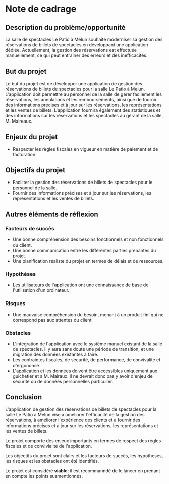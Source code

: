 # Note de cadrage

## Description du problème/opportunité

La salle de spectacles Le Patio à Melun souhaite moderniser sa gestion des réservations de billets de spectacles en développant une application dédiée. Actuellement, la gestion des réservations est effectuée manuellement, ce qui peut entraîner des erreurs et des inefficacités.

## But du projet

Le but du projet est de développer une application de gestion des réservations de billets de spectacles pour la salle Le Patio à Melun. L'application doit permettre au personnel de la salle de gérer facilement les réservations, les annulations et les remboursements, ainsi que de fournir des informations précises et à jour sur les réservations, les représentations et les ventes de billets. L'application fournira également des statistiques et des informations sur les réservations et les spectacles au gérant de la salle, M. Malreaux.

## Enjeux du projet

* Respecter les règles fiscales en vigueur en matière de paiement et de facturation.

## Objectifs du projet

* Faciliter la gestion des réservations de billets de spectacles pour le personnel de la salle.
* Fournir des informations précises et à jour sur les réservations, les représentations et les ventes de billets.

## Autres éléments de réflexion

### Facteurs de succès

* Une bonne compréhension des besoins fonctionnels et non fonctionnels du client.
* Une bonne communication entre les différentes parties prenantes du projet.
* Une planification réaliste du projet en termes de délais et de ressources.

### Hypothèses

* Les utilisateurs de l'application ont une connaissance de base de l'utilisation d'un ordinateur.

### Risques

* Une mauvaise compréhension du besoin, menant à un produit fini qui ne correspond pas aux attentes du client

### Obstacles

* L'intégration de l'application avec le système manuel existant de la salle de spectacles. Il y aura sans doute une période de transition, et une migration des données existantes à faire.
* Les contraintes fiscales, de sécurité, de performance, de convivalité et d'ergonomie
* L'application et les données doivent être accessibles uniquement aux guichetier et à M. Malraux. Il ne devrait donc pas y avoir d'enjeu de sécurité ou de données personnelles particulier.

## Conclusion

L'application de gestion des réservations de billets de spectacles pour la salle Le Patio à Melun vise à améliorer l'efficacité de la gestion des réservations, à améliorer l'expérience des clients et à fournir des informations précises et à jour sur les réservations, les représentations et les ventes de billets.

Le projet comporte des enjeux importants en termes de respect des règles fiscales et de convivialité de l'application.

Les objectifs du projet sont clairs et les facteurs de succès, les hypothèses, les risques et les obstacles ont été identifiés.

Le projet est considéré **viable**; il est recommanndé de le lancer en prenant en compte les points susmentionnés.
